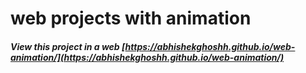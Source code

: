 # web projects with animation

##### View this project in a web [https://abhishekghoshh.github.io/web-animation/](https://abhishekghoshh.github.io/web-animation/) </br>
